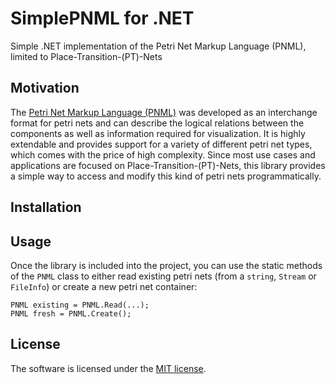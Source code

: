 # SimplePNML for .NET
Simple .NET implementation of the Petri Net Markup Language (PNML), limited to Place-Transition-(PT)-Nets

## Motivation
The [Petri Net Markup Language (PNML)](http://www.pnml.org/) was developed as an interchange format for petri nets and can describe the logical relations between the components as well as information required for visualization. It is highly extendable and provides support for a variety of different petri net types, which comes with the price of high complexity. Since most use cases and applications are focused on Place-Transition-(PT)-Nets, this library provides a simple way to access and modify this kind of petri nets programmatically.

## Installation

## Usage
Once the library is included into the project, you can use the static methods of the `PNML` class to either read existing petri nets (from a `string`, `Stream` or `FileInfo`) or create a new petri net container:

    PNML existing = PNML.Read(...);    
    PNML fresh = PNML.Create();

## License
The software is licensed under the [MIT license](https://github.com/lukoerfer/simple-pnml-dotnet/blob/master/LICENSE).
